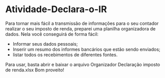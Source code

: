 # Atividade-Declara-o-IR

Para tornar mais fácil a transmissão de informações para o seu contador realizar o seu imposto de renda, preparei uma planilha organizadora de dados.
Nela você conseguirá de forma fácil:
- Informar seus dados pessoais;
- Inserir um resumo dos informes bancários que estão sendo enviados;
- listar todos os recebimentos de diferentes fontes.

Para usar, basta abrir e baixar o arquivo Organizador Declaração imposto de renda.xlsx
Bom proveito!
